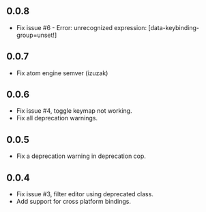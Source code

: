## 0.0.8
* Fix issue #6 - Error: unrecognized expression: [data-keybinding-group=unset!]

## 0.0.7
* Fix atom engine semver (izuzak)

## 0.0.6
* Fix issue #4, toggle keymap not working.
* Fix all deprecation warnings.

## 0.0.5
* Fix a deprecation warning in deprecation cop.

## 0.0.4
* Fix issue #3, filter editor using deprecated class.
* Add support for cross platform bindings.
